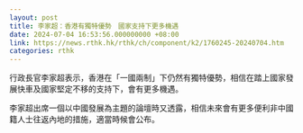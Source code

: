 ```yaml
---
layout: post
title: 李家超：香港有獨特優勢　國家支持下更多機遇
date: 2024-07-04 16:53:56.000000000 +08:00
link: https://news.rthk.hk/rthk/ch/component/k2/1760245-20240704.htm
categories: rthk
---
```


行政長官李家超表示，香港在「一國兩制」下仍然有獨特優勢，相信在踏上國家發展快車及國家堅定不移的支持下，會有更多機遇。

李家超出席一個以中國發展為主題的論壇時又透露，相信未來會有更多便利非中國籍人士往返內地的措施，適當時候會公布。
